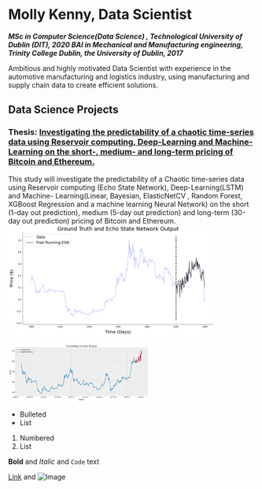 # Molly Kenny, Data Scientist
***MSc in Computer Science(Data Science) , Technological University of Dublin (DIT), 2020
BAI in Mechanical and Manufacturing engineering, Trinity College Dublin, the University of Dublin, 2017***

Ambitious and highly motivated Data Scientist with experience in the automotive manufacturing and logistics industry, using manufacturing and supply chain data to create efficient solutions.


## Data Science Projects
### Thesis: [Investigating the predictability of a chaotic time-series data using Reservoir computing, Deep-Learning and Machine- Learning on the short-, medium- and long-term pricing of Bitcoin and Ethereum.](https://github.com/m-kenny/Predicting_BTC_ETH)
This study will investigate the predictability of a Chaotic time-series data using Reservoir computing (Echo State Network), Deep-Learning(LSTM) and Machine- Learning(Linear, Bayesian, ElasticNetCV , Random Forest, XGBoost Regression and a machine learning Neural Network) on the short (1-day out prediction), medium (5-day out prediction) and long-term (30-day out prediction) pricing of Bitcoin and Ethereum.
![](/Images/Echo_state%20prediction.png)

![](/Images/LSTM.png)





- Bulleted
- List

1. Numbered
2. List

**Bold** and _Italic_ and `Code` text

[Link](url) and ![Image](src)
